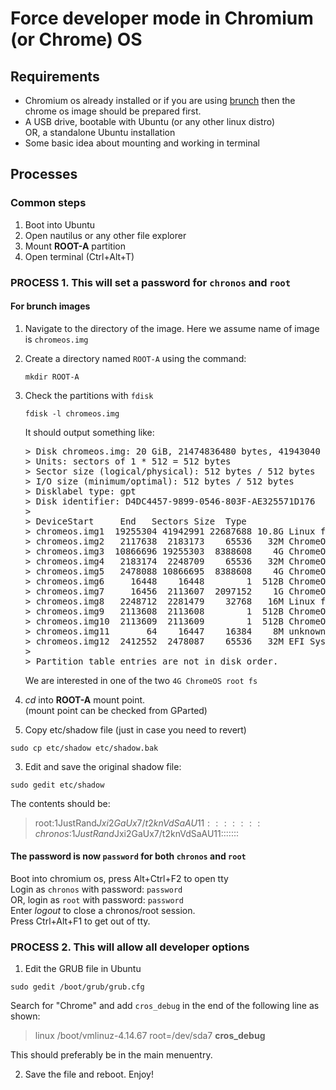 # Force developer mode in Chromium (or Chrome) OS

## Requirements
- Chromium os already installed or if you are using [brunch](https://github.com/sebanc/brunch) then the chrome os image should be prepared first.
- A USB drive, bootable with Ubuntu (or any other linux distro)  
  OR, a standalone Ubuntu installation
- Some basic idea about mounting and working in terminal

## Processes

### Common steps
1. Boot into Ubuntu
2. Open nautilus or any other file explorer
3. Mount <b>ROOT-A</b> partition
4. Open terminal (Ctrl+Alt+T)

### PROCESS 1. This will set a password for `chronos` and `root`

#### For brunch images
1. Navigate to the directory of the image. Here we assume name of image is `chromeos.img`  
2. Create a directory named `ROOT-A` using the command:
   ```
   mkdir ROOT-A
   ```
3. Check the partitions with `fdisk`
   ```
   fdisk -l chromeos.img
   ```
   It should output something like:
   
   <pre>
   > Disk chromeos.img: 20 GiB, 21474836480 bytes, 41943040 sectors  
   > Units: sectors of 1 * 512 = 512 bytes  
   > Sector size (logical/physical): 512 bytes / 512 bytes  
   > I/O size (minimum/optimal): 512 bytes / 512 bytes  
   > Disklabel type: gpt  
   > Disk identifier: D4DC4457-9899-0546-803F-AE325571D176  
   >  
   > DeviceStart     End   Sectors Size  Type  
   > chromeos.img1  19255304 41942991 22687688 10.8G Linux filesystem  
   > chromeos.img2   2117638  2183173    65536   32M ChromeOS kernel  
   > chromeos.img3  10866696 19255303  8388608    4G ChromeOS root fs  
   > chromeos.img4   2183174  2248709    65536   32M ChromeOS kernel  
   > chromeos.img5   2478088 10866695  8388608    4G ChromeOS root fs  
   > chromeos.img6     16448    16448        1  512B ChromeOS kernel  
   > chromeos.img7     16456  2113607  2097152    1G ChromeOS root fs  
   > chromeos.img8   2248712  2281479    32768   16M Linux filesystem  
   > chromeos.img9   2113608  2113608        1  512B ChromeOS reserved  
   > chromeos.img10  2113609  2113609        1  512B ChromeOS reserved  
   > chromeos.img11       64    16447    16384    8M unknown  
   > chromeos.img12  2412552  2478087    65536   32M EFI System  
   >  
   > Partition table entries are not in disk order.  
   </pre>
   
   We are interested in one of the two `4G ChromeOS root fs`


1. <i>cd</i> into <b>ROOT-A</b> mount point.  
  (mount point can be checked from GParted)  
2. Copy etc/shadow file (just in case you need to revert)
```
sudo cp etc/shadow etc/shadow.bak
```
3. Edit and save the original shadow file:
```
sudo gedit etc/shadow
```
  The contents should be:
  > root:$1$JustRand$Jxi2GaUx7/t2knVdSaAU11:::::::  
  > chronos:$1$JustRand$Jxi2GaUx7/t2knVdSaAU11:::::::  
  
#### The password is now `password` for both `chronos` and `root`
Boot into chromium os, press Alt+Ctrl+F2 to open tty  
Login as `chronos` with password: `password`  
OR, login as `root` with password: `password`  
Enter <i>logout</i> to close a chronos/root session.  
Press Ctrl+Alt+F1 to get out of tty.  

### PROCESS 2. This will allow all developer options
1. Edit the GRUB file in Ubuntu
```
sudo gedit /boot/grub/grub.cfg
```
Search for "Chrome" and add `cros_debug` in the end of the following line as shown:  
  > linux /boot/vmlinuz-4.14.67 root=/dev/sda7 <b>cros_debug</b>  

This should preferably be in the main menuentry.  
 
 2. Save the file and reboot. Enjoy!
